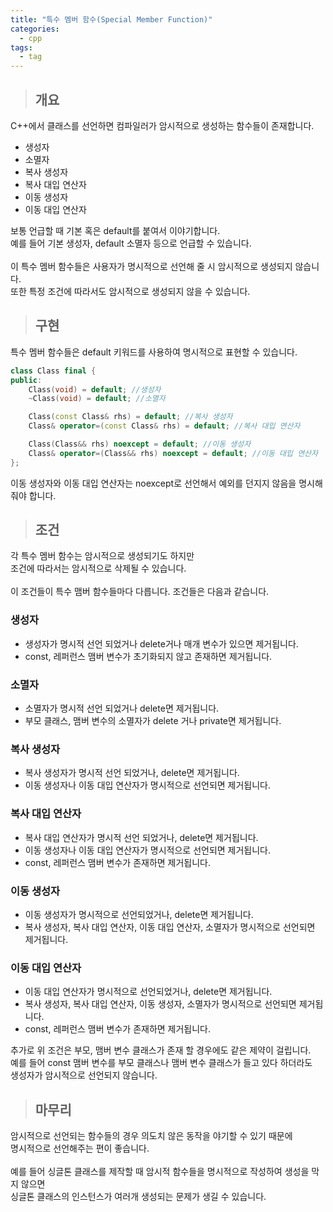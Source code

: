 ```yaml
---
title: "특수 멤버 함수(Special Member Function)"
categories:
  - cpp
tags:
  - tag
---
```

> ## 개요

C++에서 클래스를 선언하면 컴파일러가 암시적으로 생성하는 함수들이 존재합니다.
- 생성자
- 소멸자
- 복사 생성자
- 복사 대입 연산자
- 이동 생성자
- 이동 대입 연산자

보통 언급할 때 기본 혹은 default를 붙여서 이야기합니다.<br>
예를 들어 기본 생성자, default 소멸자 등으로 언급할 수 있습니다.<br>
<br>
이 특수 멤버 함수들은 사용자가 명시적으로 선언해 줄 시 암시적으로 생성되지 않습니다.<br>
또한 특정 조건에 따라서도 암시적으로 생성되지 않을 수 있습니다.
> ## 구현

특수 멤버 함수들은 default 키워드를 사용하여 명시적으로 표현할 수 있습니다.
```cpp
class Class final {
public:
	Class(void) = default; //생성자
	~Class(void) = default; //소멸자

	Class(const Class& rhs) = default; //복사 생성자
	Class& operator=(const Class& rhs) = default; //복사 대입 연산자

	Class(Class&& rhs) noexcept = default; //이동 생성자
	Class& operator=(Class&& rhs) noexcept = default; //이동 대입 연산자
};
```
이동 생성자와 이동 대입 연산자는 noexcept로 선언해서 예외를 던지지 않음을 명시해줘야 합니다.
> ## 조건

각 특수 멤버 함수는 암시적으로 생성되기도 하지만<br>
조건에 따라서는 암시적으로 삭제될 수 있습니다.<br>
<br>
이 조건들이 특수 맴버 함수들마다 다릅니다. 조건들은 다음과 같습니다.
### 생성자
- 생성자가 명시적 선언 되었거나 delete거나 매개 변수가 있으면 제거됩니다.
- const, 레퍼런스 맴버 변수가 초기화되지 않고 존재하면 제거됩니다.
### 소멸자
- 소멸자가 명시적 선언 되었거나 delete면 제거됩니다.
- 부모 클래스, 맴버 변수의 소멸자가 delete 거나 private면 제거됩니다.
### 복사 생성자
- 복사 생성자가 명시적 선언 되었거나, delete면 제거됩니다. 
- 이동 생성자나 이동 대입 연산자가 명시적으로 선언되면 제거됩니다.
### 복사 대입 연산자
- 복사 대입 연산자가 명시적 선언 되었거나, delete면 제거됩니다.
- 이동 생성자나 이동 대입 연산자가 명시적으로 선언되면 제거됩니다.
- const, 레퍼런스 맴버 변수가 존재하면 제거됩니다.
### 이동 생성자
- 이동 생성자가 명시적으로 선언되었거나, delete면 제거됩니다.
- 복사 생성자, 복사 대입 연산자, 이동 대입 연산자, 소멸자가 명시적으로 선언되면 제거됩니다.
### 이동 대입 연산자
- 이동 대입 연산자가 명시적으로 선언되었거나, delete면 제거됩니다.
- 복사 생성자, 복사 대입 연산자, 이동 생성자, 소멸자가 명시적으로 선언되면 제거됩니다.
- const, 레퍼런스 맴버 변수가 존재하면 제거됩니다.

추가로 위 조건은 부모, 맴버 변수 클래스가 존재 할 경우에도 같은 제약이 걸립니다.<br>
예를 들어 const 맴버 변수를 부모 클래스나 맴버 변수 클래스가 들고 있다 하더라도<br>
생성자가 암시적으로 선언되지 않습니다.

> ## 마무리

암시적으로 선언되는 함수들의 경우 의도치 않은 동작을 야기할 수 있기 때문에<br>
명시적으로 선언해주는 편이 좋습니다.<br>
<br>
예를 들어 싱글톤 클래스를 제작할 때 암시적 함수들을 명시적으로 작성하여 생성을 막지 않으면<br>
싱글톤 클래스의 인스턴스가 여러개 생성되는 문제가 생길 수 있습니다.
